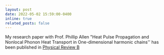 ```yaml
---
layout: post
date: 2022-05-02 15:59:00-0400
inline: true
related_posts: false
---
```


My research paper with Prof. Phillip Allen "Heat Pulse Propagation and Nonlocal Phonon Heat Transport in One-dimensional harmonic chains'' has been published in [Physical Review B](https://journals.aps.org/prb/abstract/10.1103/PhysRevB.105.174302)

